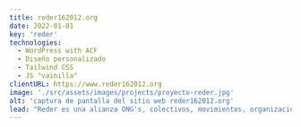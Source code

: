 ```yaml
---
title: reder162012.org
date: 2022-01-01
key: 'reder'
technologies:
  - WordPress with ACF
  - Diseño personalizado
  - Tailwind CSS
  - JS "vainilla"
clientURL: https://www.reder162012.org
image: './src/assets/images/projects/proyecto-reder.jpg'
alt: 'captura de pantalla del sitio web reder162012.org'
lead: "Reder es una alianza ONG's, colectivos, movimientos, organizaciones y personas individuales que defiende que en España el acceso a la sanidad sea universal y denuncia los casos de exclusión sanitaria que se dan a día de hoy. Con un diseño muy sencillo, he creado este nuevo espacio web teniendo como prioridad la claridad tanto en los contenidos como en la navegabilidad. El objetivo principal era el alto rendimiento y la accesibilidad, ayudando a los visitantes - en muchos casos personas socialmente excluidas, como los refugiados - a orientarse rápidamente."
---
```

